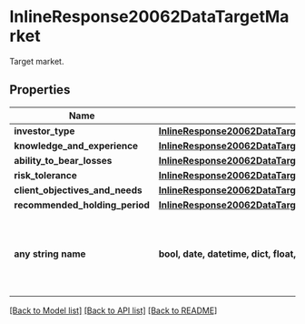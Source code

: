 # InlineResponse20062DataTargetMarket

Target market.

## Properties
Name | Type | Description | Notes
------------ | ------------- | ------------- | -------------
**investor_type** | [**InlineResponse20062DataTargetMarketInvestorType**](InlineResponse20062DataTargetMarketInvestorType.md) |  | [optional] 
**knowledge_and_experience** | [**InlineResponse20062DataTargetMarketKnowledgeAndExperience**](InlineResponse20062DataTargetMarketKnowledgeAndExperience.md) |  | [optional] 
**ability_to_bear_losses** | [**InlineResponse20062DataTargetMarketAbilityToBearLosses**](InlineResponse20062DataTargetMarketAbilityToBearLosses.md) |  | [optional] 
**risk_tolerance** | [**InlineResponse20062DataTargetMarketRiskTolerance**](InlineResponse20062DataTargetMarketRiskTolerance.md) |  | [optional] 
**client_objectives_and_needs** | [**InlineResponse20062DataTargetMarketClientObjectivesAndNeeds**](InlineResponse20062DataTargetMarketClientObjectivesAndNeeds.md) |  | [optional] 
**recommended_holding_period** | [**InlineResponse20062DataTargetMarketRecommendedHoldingPeriod**](InlineResponse20062DataTargetMarketRecommendedHoldingPeriod.md) |  | [optional] 
**any string name** | **bool, date, datetime, dict, float, int, list, str, none_type** | any string name can be used but the value must be the correct type | [optional]

[[Back to Model list]](../README.md#documentation-for-models) [[Back to API list]](../README.md#documentation-for-api-endpoints) [[Back to README]](../README.md)


